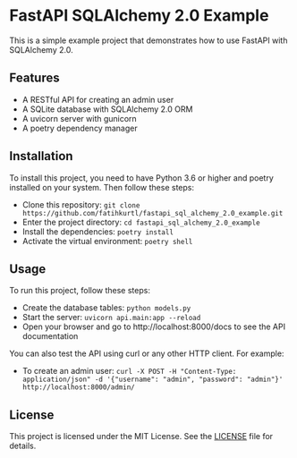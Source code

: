 # FastAPI SQLAlchemy 2.0 Example

This is a simple example project that demonstrates how to use FastAPI with SQLAlchemy 2.0.

## Features

- A RESTful API for creating an admin user
- A SQLite database with SQLAlchemy 2.0 ORM
- A uvicorn server with gunicorn
- A poetry dependency manager

## Installation

To install this project, you need to have Python 3.6 or higher and poetry installed on your system. Then follow these steps:

- Clone this repository: `git clone https://github.com/fatihkurtl/fastapi_sql_alchemy_2.0_example.git`
- Enter the project directory: `cd fastapi_sql_alchemy_2.0_example`
- Install the dependencies: `poetry install`
- Activate the virtual environment: `poetry shell`

## Usage

To run this project, follow these steps:

- Create the database tables: `python models.py`
- Start the server: `uvicorn api.main:app --reload`
- Open your browser and go to http://localhost:8000/docs to see the API documentation

You can also test the API using curl or any other HTTP client. For example:

- To create an admin user: `curl -X POST -H "Content-Type: application/json" -d '{"username": "admin", "password": "admin"}' http://localhost:8000/admin/`

## License

This project is licensed under the MIT License. See the [LICENSE](LICENSE) file for details.
